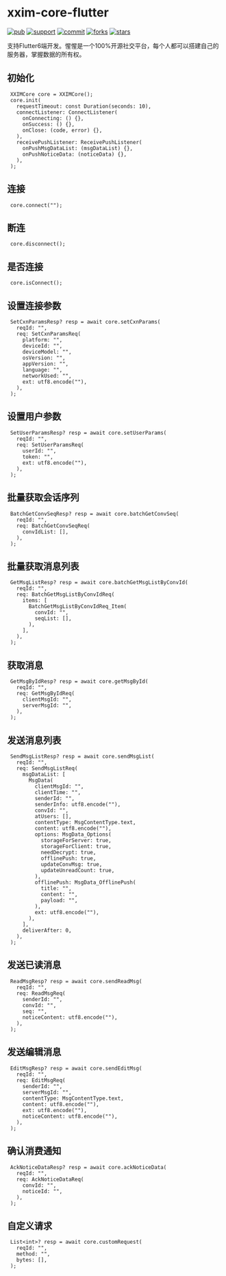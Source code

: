 # xxim-core-flutter

[![pub](https://img.shields.io/pub/v/xxim_core_flutter)](https://pub.dev/packages/xxim_core_flutter)
[![support](https://img.shields.io/badge/platform-android%20ios%20linux%20macos%20web%20windows-347dc0)](https://pub.dev/packages/xxim_core_flutter)
[![commit](https://img.shields.io/github/commit-activity/m/cherish-chat/xxim-core-flutter)](https://github.com/cherish-chat/xxim-core-flutter)
[![forks](https://img.shields.io/github/forks/cherish-chat/xxim-core-flutter)](https://github.com/cherish-chat/xxim-core-flutter)
[![stars](https://img.shields.io/github/stars/cherish-chat/xxim-core-flutter)](https://github.com/cherish-chat/xxim-core-flutter)

支持Flutter6端开发。惺惺是一个100%开源社交平台，每个人都可以搭建自己的服务器，掌握数据的所有权。

## 初始化

     XXIMCore core = XXIMCore();
     core.init(
       requestTimeout: const Duration(seconds: 10),
       connectListener: ConnectListener(
         onConnecting: () {},
         onSuccess: () {},
         onClose: (code, error) {},
       ),
       receivePushListener: ReceivePushListener(
         onPushMsgDataList: (msgDataList) {},
         onPushNoticeData: (noticeData) {},
       ),
     );

## 连接

     core.connect("");

## 断连

     core.disconnect();

## 是否连接

     core.isConnect();

## 设置连接参数

     SetCxnParamsResp? resp = await core.setCxnParams(
       reqId: "",
       req: SetCxnParamsReq(
         platform: "",
         deviceId: "",
         deviceModel: "",
         osVersion: "",
         appVersion: "",
         language: "",
         networkUsed: "",
         ext: utf8.encode(""),
       ),
     );

## 设置用户参数

     SetUserParamsResp? resp = await core.setUserParams(
       reqId: "",
       req: SetUserParamsReq(
         userId: "",
         token: "",
         ext: utf8.encode(""),
       ),
     );

## 批量获取会话序列

     BatchGetConvSeqResp? resp = await core.batchGetConvSeq(
       reqId: "",
       req: BatchGetConvSeqReq(
         convIdList: [],
       ),
     );

## 批量获取消息列表

     GetMsgListResp? resp = await core.batchGetMsgListByConvId(
       reqId: "",
       req: BatchGetMsgListByConvIdReq(
         items: [
           BatchGetMsgListByConvIdReq_Item(
             convId: "",
             seqList: [],
           ),
         ],
       ),
     );

## 获取消息

     GetMsgByIdResp? resp = await core.getMsgById(
       reqId: "",
       req: GetMsgByIdReq(
         clientMsgId: "",
         serverMsgId: "",
       ),
     );

## 发送消息列表

     SendMsgListResp? resp = await core.sendMsgList(
       reqId: "",
       req: SendMsgListReq(
         msgDataList: [
           MsgData(
             clientMsgId: "",
             clientTime: "",
             senderId: "",
             senderInfo: utf8.encode(""),
             convId: "",
             atUsers: [],
             contentType: MsgContentType.text,
             content: utf8.encode(""),
             options: MsgData_Options(
               storageForServer: true,
               storageForClient: true,
               needDecrypt: true,
               offlinePush: true,
               updateConvMsg: true,
               updateUnreadCount: true,
             ),
             offlinePush: MsgData_OfflinePush(
               title: "",
               content: "",
               payload: "",
             ),
             ext: utf8.encode(""),
           ),
         ],
         deliverAfter: 0,
       ),
     );

## 发送已读消息

     ReadMsgResp? resp = await core.sendReadMsg(
       reqId: "",
       req: ReadMsgReq(
         senderId: "",
         convId: "",
         seq: "",
         noticeContent: utf8.encode(""),
       ),
     );

## 发送编辑消息

     EditMsgResp? resp = await core.sendEditMsg(
       reqId: "",
       req: EditMsgReq(
         senderId: "",
         serverMsgId: "",
         contentType: MsgContentType.text,
         content: utf8.encode(""),
         ext: utf8.encode(""),
         noticeContent: utf8.encode(""),
       ),
     );

## 确认消费通知

     AckNoticeDataResp? resp = await core.ackNoticeData(
       reqId: "",
       req: AckNoticeDataReq(
         convId: "",
         noticeId: "",
       ),
     );

## 自定义请求

     List<int>? resp = await core.customRequest(
       reqId: "",
       method: "",
       bytes: [],
     );
